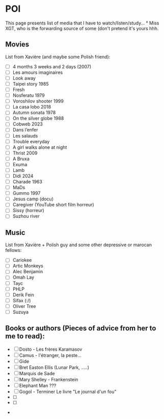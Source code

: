 # POI

This page presents list of media that I have to watch/listen/study...
° Miss XGT, who is the forwarding source of some (don't pretend it's yours hhh.

## Movies

List from Xavière (and maybe some Polish friend):
- [ ] 4 months 3 weeks and 2 days (2007)
- [ ] Les amours imaginaires 
- [ ] Look away
- [ ] Taipei story 1985
- [ ] Fresh 
- [ ] Nosferatu 1979
- [ ] Voroshilov shooter 1999
- [ ] La casa lobo 2018
- [ ] Autumn sonata 1978
- [ ] On the silver globe 1988
- [ ] Cobweb 2023
- [ ] Dans l’enfer 
- [ ] Les salauds 
- [ ] Trouble everyday 
- [ ] A girl walks alone at night 
- [ ] Thrist 2009
- [ ] A Bruxa 
- [ ] Exuma 
- [ ] Lamb
- [ ] Didi 2024
- [ ] Charade 1963
- [ ] MaDs 
- [ ] Gummo 1997
- [ ] Jesus camp (docu)
- [ ] Caregiver (YouTube short film horreur)
- [ ] Sissy (horreur)
- [ ] Suzhou river
      
## Music
List from Xavière + Polish guy and some other depressive or marocan fellows:
- [ ] Cariokee
- [ ] Artic Monkeys
- [ ] Alec Benjamin
- [ ] Omah Lay
- [ ] Tayc
- [ ] PHLP
- [ ] Derik Fein
- [ ] Sifax (:/)
- [ ] Oliver Tree
- [ ] Suzuya

## Books or authors (Pieces of advice from her to me to read):
- [ ] Dosto - Les frères Karamasov
- [ ] Camus - l'étranger, la peste...
- [ ] Gide
- [ ] Bret Easton Ellis (Lunar Park, .....)
- [ ] Marquis de Sade
- [ ] Mary Shelley - Frankenstein
- [ ] Elephant Man ???
- [ ] Gogol - Terminer Le livre "Le journal d'un fou"
- [ ] 
- [ ] 
- 
